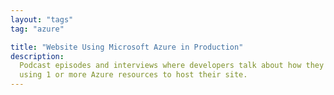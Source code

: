 ```yaml
---
layout: "tags"
tag: "azure"

title: "Website Using Microsoft Azure in Production"
description:
  Podcast episodes and interviews where developers talk about how they are
  using 1 or more Azure resources to host their site.
---
```

